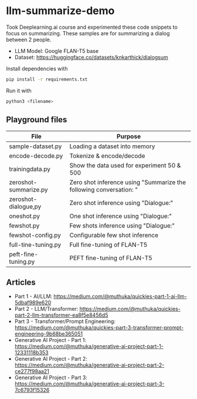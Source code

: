 # llm-summarize-demo

Took Deeplearning.ai course and experimented these code snippets to focus on summarizing. These samples are for summarizing a dialog between 2 people.

* LLM Model: Google FLAN-T5 base
* Dataset: <https://huggingface.co/datasets/knkarthick/dialogsum>

Install dependencies with

```sh
pip install -r requirements.txt
```

Run it with

```sh
python3 <filename>
```

## Playground files

| File | Purpose |
| ---- | ------- |
| sample-dataset.py | Loading a dataset into memory |
| encode-decode.py | Tokenize & encode/decode |
| trainingdata.py | Show the data used for experiment 50 & 500 |
| zeroshot-summarize.py | Zero shot inference using "Summarize the following conversation: " |
| zeroshot-dialogue,py | Zero shot inference using "Dialogue:" |
| oneshot.py | One shot inference using "Dialogue:" |
| fewshot.py | Few shots inference using "Dialogue:" |
| fewshot-config.py | Configurable few shot inference |
| full-tine-tuning.py | Full fine-tuning of FLAN-T5 |
| peft-fine-tuning.py | PEFT fine-tuning of FLAN-T5 |

## Articles

* Part 1 - AI/LLM: <https://medium.com/@muthuka/quickies-part-1-ai-llm-5dbaf989e620>
* Part 2 - LLM/Transformer: <https://medium.com/@muthuka/quickies-part-2-llm-transformer-ea8f5e8456d5>
* Part 3 - Transformer/Prompt Engineering: <https://medium.com/@muthuka/quickies-part-3-transformer-prompt-engineering-9b68be365051>
* Generative AI Project - Part 1: <https://medium.com/@muthuka/generative-ai-project-part-1-12331118b353>
* Generative AI Project - Part 2: <https://medium.com/@muthuka/generative-ai-project-part-2-ce277f98aa21>
* Generative AI Project - Part 3: <https://medium.com/@muthuka/generative-ai-project-part-3-7c6793f15326>
